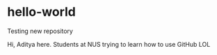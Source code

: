 # hello-world
Testing new repository

Hi, Aditya here. Students at NUS trying to learn how to use GitHub LOL
